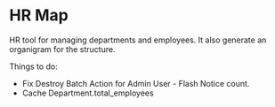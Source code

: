 HR Map
======

HR tool for managing departments and employees. It also generate an organigram for the structure.

Things to do:
- Fix Destroy Batch Action for Admin User - Flash Notice count.
- Cache Department.total_employees
